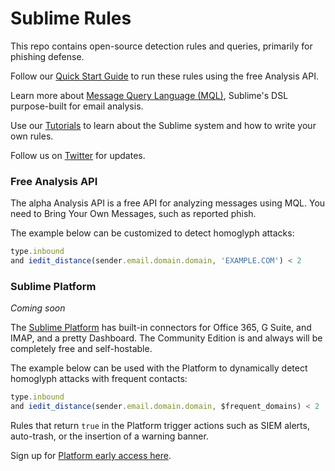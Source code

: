 # Sublime Rules
This repo contains open-source detection rules and queries, primarily for phishing defense.

Follow our [Quick Start Guide](https://docs.sublimesecurity.com/quick-start) to run these rules using the free Analysis API.

Learn more about [Message Query Language (MQL)](https://dev.docs.sublimesecurity.com/docs/message-query-language), Sublime's DSL purpose-built for email analysis.

Use our [Tutorials](https://dev.docs.sublimesecurity.com/docs/tutorials) to learn about the Sublime system and how to write your own rules.

Follow us on [Twitter](https://twitter.com/sublime_sec) for updates.

### Free Analysis API

The alpha Analysis API is a free API for analyzing messages using MQL. You need to Bring Your Own Messages, such as reported phish. 

The example below can be customized to detect homoglyph attacks:
```javascript
type.inbound
and iedit_distance(sender.email.domain.domain, 'EXAMPLE.COM') < 2
```

### Sublime Platform
_Coming soon_

The [Sublime Platform](https://dev.sublimesecurity.com/products/platform/) has built-in connectors for Office 365, G Suite, and IMAP, and a pretty Dashboard. The Community Edition is and always will be completely free and self-hostable.

The example below can be used with the Platform to dynamically detect homoglyph attacks with frequent contacts:
```javascript
type.inbound
and iedit_distance(sender.email.domain.domain, $frequent_domains) < 2
```

Rules that return `true` in the Platform trigger actions such as SIEM alerts, auto-trash, or the insertion of a warning banner.

Sign up for [Platform early access here](https://dev.sublimesecurity.com/products/platform/).
